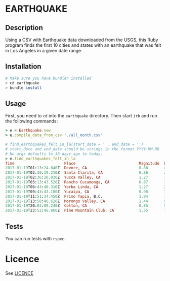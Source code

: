 EARTHQUAKE
==========

## Description

Using a CSV with Earthquake data downloaded from the USGS, this Ruby program finds the first 10 cities and states with an earthquake that was felt in Los Angeles in a given date range.

## Installation

```sh
# Make sure you have bundler installed
> cd earthquake
> bundle install
```

## Usage

First, you need to `cd` into the `earthquake` directory. Then start `irb` and run the following commands:

```ruby
> e = Earthquake.new
> e.compile_data_from_csv './all_month.csv'

# find_earthquakes_felt_in_la(start_date = '', end_date = '')
# start_date and end_date should be strings in the format YYYY-MM-DD
# No args defaults to 30 days ago to today.
> e.find_earthquakes_felt_in_la
Time                      Place                            Magnitude  Distance from LA
2017-01-19T01:13:24.840Z  Devore, CA                       0.88       48
2017-01-19T02:30:19.210Z  Santa Clarita, CA                0.86       24
2017-01-19T02:36:20.030Z  Yucca Valley, CA                 1.27       104
2017-01-19T03:13:43.520Z  Rancho Cucamonga, CA             0.87       37
2017-01-19T06:43:40.310Z  Yorba Linda, CA                  1.27       28
2017-01-19T09:43:43.180Z  Yucaipa, CA                      0.96       72
2017-01-19T11:51:34.450Z  Primo Tapia, B.C.                1.94       159
2017-01-19T13:58:46.620Z  Morongo Valley, CA               1.44       91
2017-01-19T20:03:09.240Z  Colton, CA                       0.85       54
2017-01-19T23:52:46.960Z  Pine Mountain Club, CA           1.55       75
```

## Tests

You can run tests with `rspec`.

Licence
=======

See [LICENCE](https://github.com/mykoweb/earthquake/blob/master/LICENSE)
